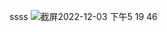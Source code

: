 ssss
![截屏2022-12-03 下午5 19 46](https://user-images.githubusercontent.com/51043636/205433735-f8e7c210-9b58-4e52-8a0a-593b8ff11621.png)
